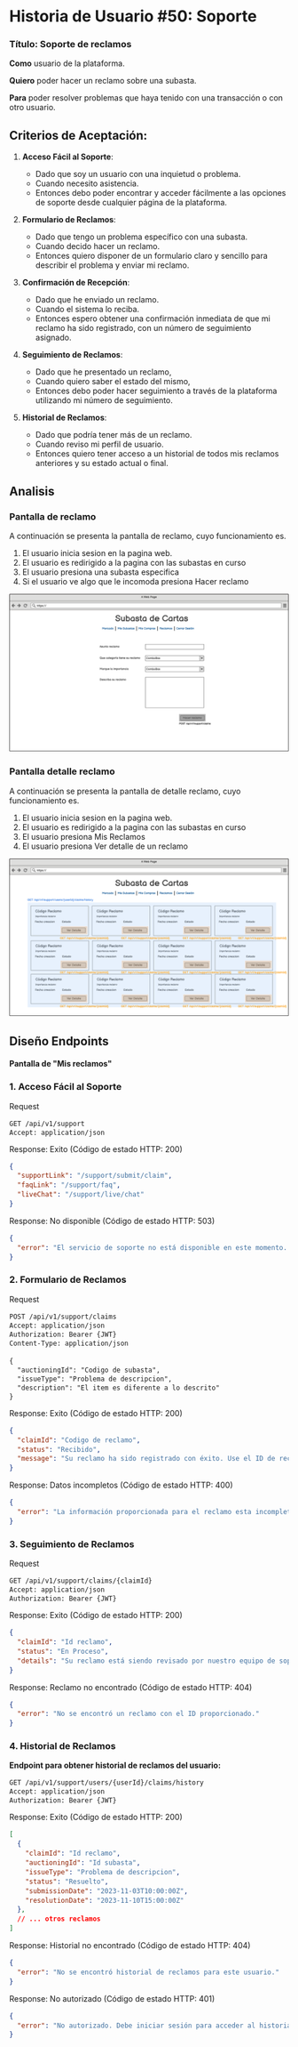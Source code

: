 # Historia de Usuario #50: Soporte

### Título: Soporte de reclamos

**Como** usuario de la plataforma.

**Quiero** poder hacer un reclamo sobre una subasta.

**Para** poder resolver problemas que haya tenido con una transacción o con otro usuario.


## Criterios de Aceptación:

1. **Acceso Fácil al Soporte**:
   - Dado que soy un usuario con una inquietud o problema.
   - Cuando necesito asistencia.
   - Entonces debo poder encontrar y acceder fácilmente a las opciones de soporte desde cualquier página de la plataforma.

2. **Formulario de Reclamos**:
   - Dado que tengo un problema específico con una subasta.
   - Cuando decido hacer un reclamo.
   - Entonces quiero disponer de un formulario claro y sencillo para describir el problema y enviar mi reclamo.

3. **Confirmación de Recepción**:
   - Dado que he enviado un reclamo.
   - Cuando el sistema lo reciba.
   - Entonces espero obtener una confirmación inmediata de que mi reclamo ha sido registrado, con un número de seguimiento asignado.

4. **Seguimiento de Reclamos**:
   - Dado que he presentado un reclamo,
   - Cuando quiero saber el estado del mismo,
   - Entonces debo poder hacer seguimiento a través de la plataforma utilizando mi número de seguimiento.

7. **Historial de Reclamos**:
   - Dado que podría tener más de un reclamo.
   - Cuando reviso mi perfil de usuario.
   - Entonces quiero tener acceso a un historial de todos mis reclamos anteriores y su estado actual o final.

## Analisis

### Pantalla de reclamo

A continuación se presenta la pantalla de reclamo, cuyo funcionamiento es.

1. El usuario inicia sesion en la pagina web.
2. El usuario es redirigido a la pagina con las subastas en curso
3. El usuario presiona una subasta especifica
4. Si el usuario ve algo que le incomoda presiona Hacer reclamo

![Crear subasta](/imagenes/Crear%20Reclamo.png)

### Pantalla detalle reclamo

A continuación se presenta la pantalla de detalle reclamo, cuyo funcionamiento es.

1. El usuario inicia sesion en la pagina web.
2. El usuario es redirigido a la pagina con las subastas en curso
3. El usuario presiona Mis Reclamos
4. El usuario presiona Ver detalle de un reclamo

![Crear subasta](/imagenes/Reclamos.png)

## Diseño Endpoints

#### Pantalla de "Mis reclamos" 

### 1. **Acceso Fácil al Soporte**

Request
```http
GET /api/v1/support
Accept: application/json
```

Response: Exito (Código de estado HTTP: 200)
```json
{
  "supportLink": "/support/submit/claim",
  "faqLink": "/support/faq",
  "liveChat": "/support/live/chat"
}
```
Response: No disponible (Código de estado HTTP: 503)
```json
{
  "error": "El servicio de soporte no está disponible en este momento. Por favor, inténtelo más tarde."
}
```

### 2. **Formulario de Reclamos**

Request
```http
POST /api/v1/support/claims
Accept: application/json
Authorization: Bearer {JWT}
Content-Type: application/json

{
  "auctioningId": "Codigo de subasta",
  "issueType": "Problema de descripcion",
  "description": "El item es diferente a lo descrito"
}
```

Response: Exito (Código de estado HTTP: 200)
```json
{
  "claimId": "Codigo de reclamo",
  "status": "Recibido",
  "message": "Su reclamo ha sido registrado con éxito. Use el ID de reclamo para seguimiento."
}
```

Response: Datos incompletos (Código de estado HTTP: 400)
```json
{
  "error": "La información proporcionada para el reclamo esta incompleta."
}
```

### 3. **Seguimiento de Reclamos**

Request
```http
GET /api/v1/support/claims/{claimId}
Accept: application/json
Authorization: Bearer {JWT}
```

Response: Exito (Código de estado HTTP: 200)
```json
{
  "claimId": "Id reclamo",
  "status": "En Proceso",
  "details": "Su reclamo está siendo revisado por nuestro equipo de soporte."
}
```

Response: Reclamo no encontrado (Código de estado HTTP: 404)
```json
{
  "error": "No se encontró un reclamo con el ID proporcionado."
}
```

### 4. Historial de Reclamos

**Endpoint para obtener historial de reclamos del usuario:**
```http
GET /api/v1/support/users/{userId}/claims/history
Accept: application/json
Authorization: Bearer {JWT}
```

Response: Exito (Código de estado HTTP: 200)
```json
[
  {
    "claimId": "Id reclamo",
    "auctioningId": "Id subasta",
    "issueType": "Problema de descripcion",
    "status": "Resuelto",
    "submissionDate": "2023-11-03T10:00:00Z",
    "resolutionDate": "2023-11-10T15:00:00Z"
  },
  // ... otros reclamos
]
```

Response: Historial no encontrado (Código de estado HTTP: 404)
```json
{
  "error": "No se encontró historial de reclamos para este usuario."
}
```

Response: No autorizado (Código de estado HTTP: 401)
```json
{
  "error": "No autorizado. Debe iniciar sesión para acceder al historial de reclamos."
}
```
